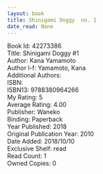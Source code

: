 ```yaml
---
layout: book
title: Shinigami Doggy  no. 1
date_read: None
---
```


Book Id: 42273386<br />
Title: Shinigami Doggy #1<br />
Author: Kana Yamamoto<br />
Author l-f: Yamamoto, Kana<br />
Additional Authors: <br />
ISBN: <br />
ISBN13: 9788380964266<br />
My Rating: 5<br />
Average Rating: 4.00<br />
Publisher: Waneko<br />
Binding: Paperback<br />
Year Published: 2018<br />
Original Publication Year: 2010<br />
Date Added: 2018/10/10<br />
Exclusive Shelf: read<br />
Read Count: 1<br />
Owned Copies: 0<br />

